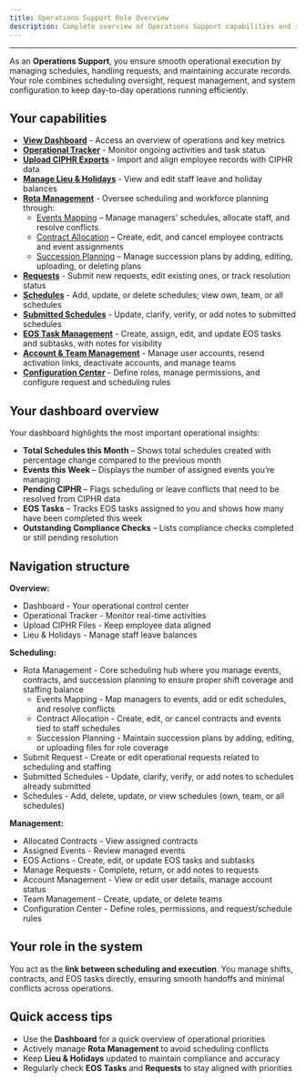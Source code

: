 ```yaml
---
title: Operations Support Role Overview
description: Complete overview of Operations Support capabilities and responsibilities
---
```


---

As an **Operations Support**, you ensure smooth operational execution by managing schedules, handling requests, and maintaining accurate records. Your role combines scheduling oversight, request management, and system configuration to keep day-to-day operations running efficiently.

## Your capabilities

- **[View Dashboard](/roles/ops-support/ops-support-dashboard)** - Access an overview of operations and key metrics
- **[Operational Tracker](/roles/ops-support-operational-tracker)** - Monitor ongoing activities and task status
- **[Upload CIPHR Exports](/roles/ops-support-upload-ciphr)** - Import and align employee records with CIPHR data
- **[Manage Lieu & Holidays](/roles/ops-support-holidays-lieu)** - View and edit staff leave and holiday balances
- **[Rota Management](/roles/ops-support-rota-management)** - Oversee scheduling and workforce planning through:
  - [Events Mapping](/roles/ops-support-events-mapping) – Manage managers’ schedules, allocate staff, and resolve conflicts
  - [Contract Allocation](/roles/ops-support-contract-allocation) – Create, edit, and cancel employee contracts and event assignments
  - [Succession Planning](/roles/ops-support-succession-planning) – Manage succession plans by adding, editing, uploading, or deleting plans
- **[Requests](./ops-support-requests)** - Submit new requests, edit existing ones, or track resolution status
- **[Schedules](/roles/ops-support-schedules)** - Add, update, or delete schedules; view own, team, or all schedules
- **[Submitted Schedules](/roles/ops-support-submitted-schedules)** - Update, clarify, verify, or add notes to submitted schedules
- **[EOS Task Management](/roles/ops-support-eos-task)** - Create, assign, edit, and update EOS tasks and subtasks, with notes for visibility
- **[Account & Team Management](/roles/ops-support-account-management)** - Manage user accounts, resend activation links, deactivate accounts, and manage teams
- **[Configuration Center](/roles/ops-support-configuration-center)** - Define roles, manage permissions, and configure request and scheduling rules

## Your dashboard overview

Your dashboard highlights the most important operational insights:

- **Total Schedules this Month** – Shows total schedules created with percentage change compared to the previous month
- **Events this Week** – Displays the number of assigned events you’re managing
- **Pending CIPHR** – Flags scheduling or leave conflicts that need to be resolved from CIPHR data
- **EOS Tasks** – Tracks EOS tasks assigned to you and shows how many have been completed this week
- **Outstanding Compliance Checks** – Lists compliance checks completed or still pending resolution

## Navigation structure

**Overview:**

- Dashboard - Your operational control center
- Operational Tracker - Monitor real-time activities
- Upload CIPHR Files - Keep employee data aligned
- Lieu & Holidays - Manage staff leave balances

**Scheduling:**

- Rota Management - Core scheduling hub where you manage events, contracts, and succession planning to ensure proper shift coverage and staffing balance
  - Events Mapping - Map managers to events, add or edit schedules, and resolve conflicts
  - Contract Allocation - Create, edit, or cancel contracts and events tied to staff schedules
  - Succession Planning - Maintain succession plans by adding, editing, or uploading files for role coverage
- Submit Request - Create or edit operational requests related to scheduling and staffing
- Submitted Schedules - Update, clarify, verify, or add notes to schedules already submitted
- Schedules - Add, delete, update, or view schedules (own, team, or all schedules)

**Management:**

- Allocated Contracts - View assigned contracts
- Assigned Events - Review managed events
- EOS Actions - Create, edit, or update EOS tasks and subtasks
- Manage Requests - Complete, return, or add notes to requests
- Account Management - View or edit user details, manage account status
- Team Management - Create, update, or delete teams
- Configuration Center - Define roles, permissions, and request/schedule rules

## Your role in the system

You act as the **link between scheduling and execution**. You manage shifts, contracts, and EOS tasks directly, ensuring smooth handoffs and minimal conflicts across operations.

## Quick access tips

- Use the **Dashboard** for a quick overview of operational priorities
- Actively manage **Rota Management** to avoid scheduling conflicts
- Keep **Lieu & Holidays** updated to maintain compliance and accuracy
- Regularly check **EOS Tasks** and **Requests** to stay aligned with priorities
